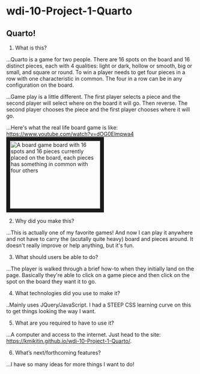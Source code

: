 # wdi-10-Project-1-Quarto

## Quarto!

1. What is this?

...Quarto is a game for two people. There are 16 spots on the board and 16 distinct pieces, each with 4 qualities: light or dark, hollow or smooth, big or small, and square or round. To win a player needs to get four pieces in a row with one characteristic in common. The  four in a row can be in any configuration on the board. 

...Game play is a little different. The first player selects a piece and the second player will select where on the board it will go. Then reverse. The second player chooses the piece and the first player chooses where it will go.

...Here's what the real life board game is like:
https://www.youtube.com/watch?v=dOG0Elmpwa4
<a href="http://www.youtube.com/watch?feature=player_embedded&v=dOG0Elmpwa4
" target="_blank"><img src="http://img.youtube.com/vi/dOG0Elmpwa4/0.jpg" 
alt="A board game board with 16 spots and 16 pieces currently placed on the board, each pieces has something in common with four others" width="240" height="180" border="10" /></a>

2. Why did you make this?

...This is actually one of my favorite games! And now I can play it anywhere and not have to carry the (acutally quite heavy) board and pieces around. It doesn't really improve or help anything, but it's fun.

3. What should users be able to do?

...The player is walked through a brief how-to when they initially land on the page. Basically they're able to click on a game piece and then click on the spot on the board they want it to go. 

4. What technologies did you use to make it?

..Mainly uses JQuery/JavaScript. I had a STEEP CSS learning curve on this to get things looking the way I want. 

5. What are you required to have to use it?

...A computer and access to the internet. Just head to the site: https://kmikitin.github.io/wdi-10-Project-1-Quarto/.

6. What’s next/forthcoming features?

...I have so many ideas for more things I want to do!